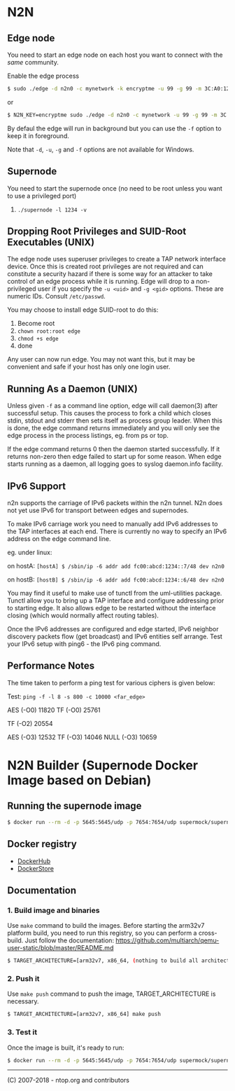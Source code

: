 # N2N

Edge node
---------

You need to start an edge node on each host you want to connect with the *same*
community.

Enable the edge process

```sh
$ sudo ./edge -d n2n0 -c mynetwork -k encryptme -u 99 -g 99 -m 3C:A0:12:34:56:78 -a 1.2.3.4 -l a.b.c.d:xyw
```

or

```sh
$ N2N_KEY=encryptme sudo ./edge -d n2n0 -c mynetwork -u 99 -g 99 -m 3C:A0:12:34:56:78 -a 1.2.3.4 -l a.b.c.d:xyw
```

By defaul the edge will run in background but you can use the `-f` option to keep it in foreground.

Note that `-d`, `-u`, `-g` and `-f` options are not available for Windows.

Supernode
--------

You need to start the supernode once (no need to be root unless you want to use a privileged port)

1. `./supernode -l 1234 -v`

Dropping Root Privileges and SUID-Root Executables (UNIX)
--------------------------------------------------

The edge node uses superuser privileges to create a TAP network interface
device. Once this is created root privileges are not required and can constitute
a security hazard if there is some way for an attacker to take control of an
edge process while it is running. Edge will drop to a non-privileged user if you
specify the `-u <uid>` and `-g <gid>` options. These are numeric IDs. Consult
`/etc/passwd`.

You may choose to install edge SUID-root to do this:

1. Become root
2. `chown root:root edge`
3. `chmod +s edge`
4. done

Any user can now run edge. You may not want this, but it may be convenient and
safe if your host has only one login user.


Running As a Daemon (UNIX)
--------------------------

Unless given `-f` as a command line option, edge will call daemon(3) after
successful setup. This causes the process to fork a child which closes stdin,
stdout and stderr then sets itself as process group leader. When this is done,
the edge command returns immediately and you will only see the edge process in
the process listings, eg. from ps or top.

If the edge command returns 0 then the daemon started successfully. If it
returns non-zero then edge failed to start up for some reason. When edge starts
running as a daemon, all logging goes to syslog daemon.info facility.


IPv6 Support
------------

n2n supports the carriage of IPv6 packets within the n2n tunnel. N2n does not
yet use IPv6 for transport between edges and supernodes.

To make IPv6 carriage work you need to manually add IPv6 addresses to the TAP
interfaces at each end. There is currently no way to specify an IPv6 address on
the edge command line.

eg. under linux:

on hostA:
`[hostA] $ /sbin/ip -6 addr add fc00:abcd:1234::7/48 dev n2n0`

on hostB:
`[hostB] $ /sbin/ip -6 addr add fc00​:abcd:​1234::6/48 dev n2n0`

You may find it useful to make use of tunctl from the uml-utilities
package. Tunctl allow you to bring up a TAP interface and configure addressing
prior to starting edge. It also allows edge to be restarted without the
interface closing (which would normally affect routing tables).

Once the IPv6 addresses are configured and edge started, IPv6 neighbor discovery
packets flow (get broadcast) and IPv6 entities self arrange. Test your IPv6
setup with ping6 - the IPv6 ping command.


Performance Notes
-----------------

The time taken to perform a ping test for various ciphers is given below:

Test: `ping -f -l 8 -s 800 -c 10000 <far_edge>`

AES  (-O0) 11820
TF   (-O0) 25761

TF   (-O2) 20554

AES  (-O3) 12532
TF   (-O3) 14046
NULL (-O3) 10659

# N2N Builder (Supernode Docker Image based on Debian)

## Running the supernode image

```sh
$ docker run --rm -d -p 5645:5645/udp -p 7654:7654/udp supermock/supernode:[TAGNAME]
```

## Docker registry

- [DockerHub](https://hub.docker.com/r/supermock/supernode/)
- [DockerStore](https://store.docker.com/community/images/supermock/supernode/)

## Documentation

### 1. Build image and binaries

Use `make` command to build the images. Before starting the arm32v7 platform build, you need to run this registry, so you can perform a cross-build. Just follow the documentation: https://github.com/multiarch/qemu-user-static/blob/master/README.md

```sh
$ TARGET_ARCHITECTURE=[arm32v7, x86_64, (nothing to build all architectures)] make
```

### 2. Push it

Use `make push` command to push the image, TARGET_ARCHITECTURE is necessary.

```sh
$ TARGET_ARCHITECTURE=[arm32v7, x86_64] make push
```

### 3. Test it

Once the image is built, it's ready to run:

```sh
$ docker run --rm -d -p 5645:5645/udp -p 7654:7654/udp supermock/supernode:[TAGNAME]
```

-----------------
(C) 2007-2018 - ntop.org and contributors